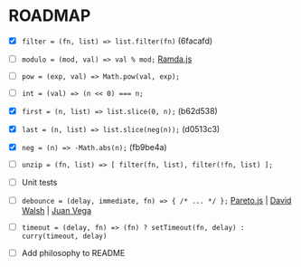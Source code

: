 # ROADMAP

- [x] `filter = (fn, list) => list.filter(fn)` (6facafd)

- [ ] `modulo = (mod, val) => val % mod;` [Ramda.js](https://ramdajs.com/docs/#modulo)

- [ ] `pow = (exp, val) => Math.pow(val, exp);`

- [ ] `int = (val) => (n << 0) === n;`

- [x] `first = (n, list) => list.slice(0, n);` (b62d538)

- [x] `last = (n, list) => list.slice(neg(n));` (d0513c3)

- [x] `neg = (n) => -Math.abs(n);` (fb9be4a)

- [ ] `unzip = (fn, list) => [ filter(fn, list), filter(!fn, list) ];`

- [ ] Unit tests

- [ ] `debounce = (delay, immediate, fn) => { /* ... */ };` [Pareto.js](https://github.com/concretesolutions/pareto.js/#debounce) | [David Walsh](https://davidwalsh.name/javascript-debounce-function) | [Juan Vega](https://www.freecodecamp.org/news/debounce-explained-how-to-make-your-javascript-wait-for-your-user-to-finish-typing-2/)

- [ ] `timeout = (delay, fn) => (fn) ? setTimeout(fn, delay) : curry(timeout, delay)`

- [ ] Add philosophy to README

